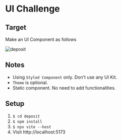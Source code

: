 # UI Challenge

## Target

Make an UI Component as follows

![deposit](./deposit.png)

## Notes

- Using `Styled Component` only. Don't use any UI Kit.
- `Theme` is optional.
- Static component. No need to add functionalities.

## Setup
1. `$ cd deposit`
2. `$ npm install`
3. `$ npx vite --host`
4. Visit http://localhost:5173